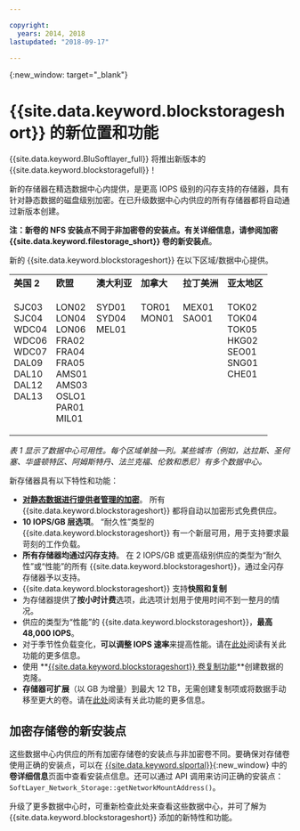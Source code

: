 ```yaml
---

copyright:
  years: 2014, 2018
lastupdated: "2018-09-17"

---
```

{:new_window: target="_blank"}

# {{site.data.keyword.blockstorageshort}} 的新位置和功能

{{site.data.keyword.BluSoftlayer_full}} 将推出新版本的 {{site.data.keyword.blockstoragefull}}！

新的存储器在精选数据中心内提供，是更高 IOPS 级别的闪存支持的存储器，具有针对静态数据的磁盘级别加密。在已升级数据中心内供应的所有存储器都将自动通过新版本创建。

**注：**新卷的 NFS 安装点不同于非加密卷的安装点。有关详细信息，请参阅**加密 {{site.data.keyword.filestorage_short}} 卷的新安装点**。

新的 {{site.data.keyword.blockstorageshort}} 在以下区域/数据中心提供。
<table role="presentation">
	 <tr>
	   <td><strong>美国 2</strong></td>
	   <td><strong>欧盟</strong></td>
	   <td><strong>澳大利亚</strong></td>
	   <td><strong>加拿大</strong></td>
	   <td><strong>拉丁美洲</strong></td>
	   <td><strong>亚太地区</strong></td>
	</tr>
	<tr>
	   <td><p>SJC03<br />
		SJC04<br />
		WDC04<br />
		WDC06<br />
		WDC07<br />
		DAL09<br />
		DAL10<br />
		DAL12<br />
		DAL13<br /><br /><br /></p>
	   </td>
	   <td><p>LON02<br />
		LON04<br />
		LON06<br />
		FRA02<br />
		FRA04<br />
		FRA05<br />
		AMS01<br />
		AMS03<br />
		OSLO1<br />
		PAR01<br />
		MIL01</p>
            </td>
	    <td><p>SYD01<br />
		SYD04<br />
		MEL01<br /><br /><br /><br /><br /><br /><br /><br /><br /></p>
	    </td>
	    <td><p>TOR01<br />
		MON01<br /><br /><br /><br /><br /><br /><br /><br /><br /><br /></p>
	    </td>
	    <td><p>MEX01<br />SAO01<br /><br /><br /><br /><br /><br /><br /><br /><br /><br /></p>
	    </td>
	    <td><p>TOK02<br />
    TOK04<br />
    TOK05<br/>
		HKG02<br />
		SEO01<br />
		SNG01<br />
		CHE01<br /><br /><br /><br /><br /></p>
	   </td>
	</tr>
</table>

*表 1 显示了数据中心可用性。每个区域单独一列。某些城市（例如，达拉斯、圣何塞、华盛顿特区、阿姆斯特丹、法兰克福、伦敦和悉尼）有多个数据中心。*

新存储器具有以下特性和功能：

- **[对静态数据进行提供者管理的加密](block-file-storage-encryption-rest.html)**。
  所有 {{site.data.keyword.blockstorageshort}} 都将自动以加密形式免费供应。
- **10 IOPS/GB 层选项**。
  “耐久性”类型的 {{site.data.keyword.blockstorageshort}} 有一个新层可用，用于支持要求最苛刻的工作负载。
- **所有存储器均通过闪存支持**。
  在 2 IOPS/GB 或更高级别供应的类型为“耐久性”或“性能”的所有 {{site.data.keyword.blockstorageshort}}，通过全闪存存储器予以支持。
- {{site.data.keyword.blockstorageshort}} 支持**快照和复制**
- 为存储器提供了**按小时计费**选项，此选项计划用于使用时间不到一整月的情况。
- 供应的类型为“性能”的 {{site.data.keyword.blockstorageshort}}，**最高 48,000 IOPS**。
- 对于季节性负载变化，**可以调整 IOPS 速率**来提高性能。请在[此处](adjustable-iops.html)阅读有关此功能的更多信息。
- 使用 **[{{site.data.keyword.blockstorageshort}} 卷复制功能](how-to-create-duplicate-volume.html)**创建数据的克隆。
- **存储器可扩展**（以 GB 为增量）到最大 12 TB，无需创建复制项或将数据手动移至更大的卷。请在[此处](expandable_block_storage.html)阅读有关此功能的更多信息。

## 加密存储卷的新安装点

这些数据中心内供应的所有加密存储卷的安装点与非加密卷不同。要确保对存储卷使用正确的安装点，可以在 [{{site.data.keyword.slportal}}](https://control.softlayer.com/){:new_window} 中的**卷详细信息**页面中查看安装点信息。还可以通过 API 调用来访问正确的安装点：`SoftLayer_Network_Storage::getNetworkMountAddress()`。

升级了更多数据中心时，可重新检查此处来查看这些数据中心，并可了解为 {{site.data.keyword.blockstorageshort}} 添加的新特性和功能。
